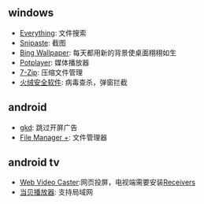 ## windows  
- [Everything](https://www.voidtools.com/zh-cn/): 文件搜索
- [Snipaste](https://www.snipaste.com/): 截图
- [Bing Wallpaper](https://www.microsoft.com/zh-cn/bing/bing-wallpaper): 每天都用新的背景使桌面栩栩如生
- [Potplayer](https://potplayer.daum.net/): 媒体播放器
- [7-Zip](https://www.7-zip.org/): 压缩文件管理
- [火绒安全软件](https://www.huorong.cn/person5.html): 病毒查杀，弹窗拦截

## android  
- [gkd](https://github.com/gkd-kit/gkd): 跳过开屏广告
- [File Manager +](https://play.google.com/store/apps/details?id=com.alphainventor.filemanager&pcampaignid=web_share): 文件管理器

## android tv  
- [Web Video Caster](https://www.webvideocaster.com/home):网页投屏，电视端需要安装[Receivers](https://www.webvideocaster.com/receivers)
- [当贝播放器](https://www.dangbei.com/player/): 支持局域网


